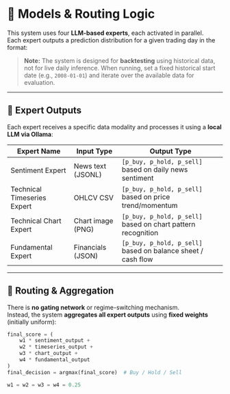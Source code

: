 # 🤖 Models & Routing Logic

This system uses four **LLM-based experts**, each activated in parallel.  
Each expert outputs a prediction distribution for a given trading day in the format:

> **Note:** The system is designed for **backtesting** using historical data, not for live daily inference. When running, set a fixed historical start date (e.g., `2008-01-01`) and iterate over the available data for evaluation.

---

## 🧠 Expert Outputs

Each expert receives a specific data modality and processes it using a **local LLM via Ollama**:

| Expert Name                  | Input Type              | Output Type                        |
|-----------------------------|--------------------------|-------------------------------------|
| Sentiment Expert            | News text (JSONL)        | `[p_buy, p_hold, p_sell]` based on daily news sentiment |
| Technical Timeseries Expert | OHLCV CSV                | `[p_buy, p_hold, p_sell]` based on price trend/momentum |
| Technical Chart Expert      | Chart image (PNG)        | `[p_buy, p_hold, p_sell]` based on chart pattern recognition |
| Fundamental Expert          | Financials (JSON)        | `[p_buy, p_hold, p_sell]` based on balance sheet / cash flow |

---

## 🔀 Routing & Aggregation

There is **no gating network** or regime-switching mechanism.  
Instead, the system **aggregates all expert outputs** using **fixed weights** (initially uniform):

```python
final_score = (
    w1 * sentiment_output +
    w2 * timeseries_output +
    w3 * chart_output +
    w4 * fundamental_output
)
final_decision = argmax(final_score)  # Buy / Hold / Sell

w1 = w2 = w3 = w4 = 0.25

```
